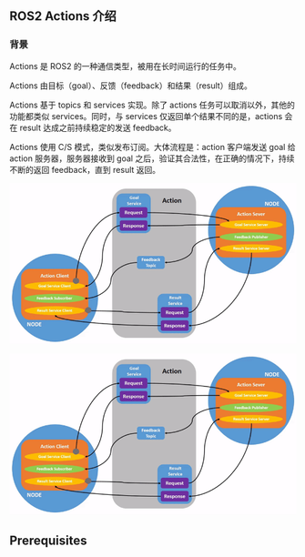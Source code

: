## ROS2 Actions 介绍

### 背景

Actions 是 ROS2 的一种通信类型，被用在长时间运行的任务中。

Actions 由目标（goal）、反馈（feedback）和结果（result）组成。

Actions 基于 topics 和 services 实现。除了 actions 任务可以取消以外，其他的功能都类似 services。同时，与 services 仅返回单个结果不同的是，actions 会在 result 达成之前持续稳定的发送 feedback。

Actions 使用 C/S 模式，类似发布订阅。大体流程是：action 客户端发送 goal 给 action 服务器，服务器接收到 goal 之后，验证其合法性，在正确的情况下，持续不断的返回 feedback，直到 result 返回。

![../../../_images/Action-SingleActionClient.gif](.gitbook/understanding-ros2-actions/Action-SingleActionClient.gif)

![](/ros2-notes/.gitbook/understanding-ros2-actions/Action-SingleActionClient.gif)

## Prerequisites


